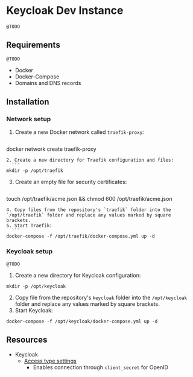 # Keycloak Dev Instance

`@TODO`

## Requirements

`@TODO`

- Docker
- Docker-Compose
- Domains and DNS records 

## Installation

### Network setup
1. Create a new Docker network called `traefik-proxy`:
	```
  docker network create traefik-proxy
  ```
2. Create a new directory for Traefik configuration and files:
	```
  mkdir -p /opt/traefik
  ```
3. Create an empty file for security certificates:
	```
  touch /opt/traefik/acme.json && chmod 600 /opt/traefik/acme.json
  ```
4. Copy files from the repository's `traefik` folder into the `/opt/traefik` folder and replace any values marked by square brackets.
5. Start Traefik:
	```
  docker-compose -f /opt/traefik/docker-compose.yml up -d
  ```
	
### Keycloak setup
`@TODO`

1. Create a new directory for Keycloak configuration:
  ```
  mkdir -p /opt/keycloak
  ```
2. Copy file from the repository's `keycloak` folder into the `/opt/keycloak` folder and replace any values marked by square brackets.
3. Start Keycloak:
  ```
  docker-compose -f /opt/keycloak/docker-compose.yml up -d
  ```

## Resources
- Keycloak
  - [Access type settings](https://stackoverflow.com/questions/61964998/cannot-find-keycloak-openid-clients-client-secret)
    - Enables connection through `client_secret` for OpenID
